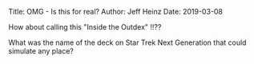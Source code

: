 Title: OMG - Is this for real?
Author: Jeff Heinz
Date: 2019-03-08

How about calling this "Inside the Outdex" !!??

What was the name of the deck on Star Trek Next Generation that could simulate any place?




